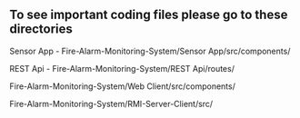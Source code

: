 <h2>To see important coding files please go to these directories</h2>

Sensor App - Fire-Alarm-Monitoring-System/Sensor App/src/components/

REST Api - Fire-Alarm-Monitoring-System/REST Api/routes/


Fire-Alarm-Monitoring-System/Web Client/src/components/


Fire-Alarm-Monitoring-System/RMI-Server-Client/src/
